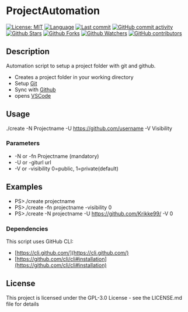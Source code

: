 # ProjectAutomation

[![License: MIT](https://img.shields.io/badge/License-MIT-green.svg?label=license)](https://opensource.org/licenses/MIT)
[![Language](https://img.shields.io/github/languages/top/krikke99/ProjectAutomation?style=flat)](https://github.com/krikke99/ProjectAutomation)
[![Last commit](https://img.shields.io/github/last-commit/krikke99/ProjectAutomation.svg?style=flat)](https://github.com/krikke99/ProjectAutomation/commits)
[![GitHub commit activity](https://img.shields.io/github/commit-activity/m/krikke99/ProjectAutomation)](https://github.com/krikke99/ProjectAutomation/commits)
[![Github Stars](https://img.shields.io/github/stars/krikke99/ProjectAutomation?style=flat&logo=github)](https://github.com/krikke99/ProjectAutomation/stargazers)
[![Github Forks](https://img.shields.io/github/forks/krikke99/ProjectAutomation?style=flat&logo=github)](https://github.com/krikke99/ProjectAutomation/network/members)
[![Github Watchers](https://img.shields.io/github/watchers/krikke99/ProjectAutomation?style=flat&logo=github)](https://github.com/krikke99/ProjectAutomation)
[![GitHub contributors](https://img.shields.io/github/contributors/krikke99/ProjectAutomation)](https://github.com/krikke99/ProjectAutomation/graphs/contributors)

## Description
Automation script to setup a project folder with git and github.

- Creates a project folder in your working directory
- Setup [Git](https://git-scm.com/)
- Sync with [Github](https://github.com/)
- opens [VSCode](https://code.visualstudio.com/)

## Usage
./create -N Projectname -U https://github.com/username -V Visibility

### Parameters
- -N or -fn Projectname (mandatory)
- -U or -giturl url
- -V or -visibility 0=public, 1=private(default) 

## Examples
- PS>./create projectname
- PS>./create -fn projectname -visibility 0
- PS>./create -N projectname -U https://github.com/Krikke99/ -V 0

### Dependencies
This script uses GitHub CLI:
- [https://cli.github.com/](https://cli.github.com/)
- [https://github.com/cli/cli#installation](https://github.com/cli/cli#installation)



## License

This project is licensed under the GPL-3.0 License - see the LICENSE.md file for details
